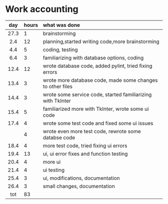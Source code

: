 # Work accounting

| day | hours | what was done  |
| :---: | :---| :-----|
| 27.3 | 1   | brainstorming |
| 2.4 | 12   | planning,started writing code,more brainstorming |
| 4.4 | 5    | coding, testing |
| 6.4 | 3    | familiarizing with database options, coding|
| 12.4| 12   | wrote database code, added pylint, tried fixing errors |
| 13.4| 3    | wrote more database code, made some changes to other files |
| 14.4| 3    | wrote some service code, started familiarizing with TkInter|
| 15.4| 5    | familiarized more with TkInter, wrote some ui code|
| 17.4| 4    | wrote some test code and fixed some ui issues|
|     | 4    | wrote even more test code, rewrote some databse code|
| 18.4| 4    | more test code, tried fixing ui errors|
| 19.4| 13   | ui, ui error fixes and function testing|
| 20.4| 4    | more ui|
| 21.4| 4    | ui testing|
| 25.4| 3    | ui, modifications, documentation|
| 26.4| 3    | small changes, documentation|
| tot | 83   | |
